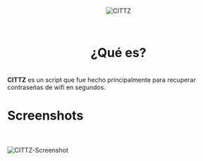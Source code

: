 <p align="center">
<img src="https://imgur.com/t8H61TE.jpg" title="CITTZ">
</p>
<br/>
<h1>
<div align='center'>
¿Qué es?
</div></h1>
<br/>
<b>CITTZ</b> es un script que fue hecho principalmente para recuperar contraseñas de wifi en segundos.
<h1>Screenshots</h1>
<br/>
<br/>
<img src="https://imgur.com/ocUdviz.jpg" title="CITTZ-Screenshot">

